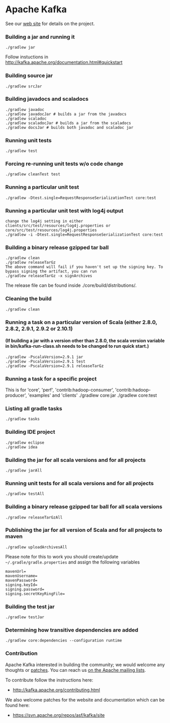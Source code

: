 Apache Kafka
=================
See our [web site](http://kafka.apache.org) for details on the project.

### Building a jar and running it ###
    ./gradlew jar  

Follow instuctions in http://kafka.apache.org/documentation.html#quickstart

### Building source jar ###
    ./gradlew srcJar

### Building javadocs and scaladocs ###
    ./gradlew javadoc
    ./gradlew javadocJar # builds a jar from the javadocs
    ./gradlew scaladoc
    ./gradlew scaladocJar # builds a jar from the scaladocs
    ./gradlew docsJar # builds both javadoc and scaladoc jar

### Running unit tests ###
    ./gradlew test

### Forcing re-running unit tests w/o code change ###
    ./gradlew cleanTest test

### Running a particular unit test ###
    ./gradlew -Dtest.single=RequestResponseSerializationTest core:test

### Running a particular unit test with log4j output ###
    change the log4j setting in either clients/src/test/resources/log4j.properties or core/src/test/resources/log4j.properties
    ./gradlew -i -Dtest.single=RequestResponseSerializationTest core:test

### Building a binary release gzipped tar ball ###
    ./gradlew clean
    ./gradlew releaseTarGz  
    The above command will fail if you haven't set up the signing key. To bypass signing the artifact, you can run
    ./gradlew releaseTarGz -x signArchives

The release file can be found inside ./core/build/distributions/.

### Cleaning the build ###
    ./gradlew clean

### Running a task on a particular version of Scala (either 2.8.0, 2.8.2, 2.9.1, 2.9.2 or 2.10.1) ###
#### (If building a jar with a version other than 2.8.0, the scala version variable in bin/kafka-run-class.sh needs to be changed to run quick start.) ####
    ./gradlew -PscalaVersion=2.9.1 jar
    ./gradlew -PscalaVersion=2.9.1 test
    ./gradlew -PscalaVersion=2.9.1 releaseTarGz

### Running a task for a specific project ###
This is for 'core', 'perf', 'contrib:hadoop-consumer', 'contrib:hadoop-producer', 'examples' and 'clients'
    ./gradlew core:jar
    ./gradlew core:test

### Listing all gradle tasks ###
    ./gradlew tasks

### Building IDE project ####
    ./gradlew eclipse
    ./gradlew idea

### Building the jar for all scala versions and for all projects ###
    ./gradlew jarAll

### Running unit tests for all scala versions and for all projects ###
    ./gradlew testAll

### Building a binary release gzipped tar ball for all scala versions ###
    ./gradlew releaseTarGzAll

### Publishing the jar for all version of Scala and for all projects to maven ###
    ./gradlew uploadArchivesAll

Please note for this to work you should create/update `~/.gradle/gradle.properties` and assign the following variables

    mavenUrl=
    mavenUsername=
    mavenPassword=
    signing.keyId=
    signing.password=
    signing.secretKeyRingFile=

### Building the test jar ###
    ./gradlew testJar

### Determining how transitive dependencies are added ###
    ./gradlew core:dependencies --configuration runtime

### Contribution ###

Apache Kafka interested in building the community; we would welcome any thoughts or [patches](https://issues.apache.org/jira/browse/KAFKA). You can reach us [on the Apache mailing lists](http://kafka.apache.org/contact.html).

To contribute follow the instructions here:
 * http://kafka.apache.org/contributing.html

We also welcome patches for the website and documentation which can be found here:
 * https://svn.apache.org/repos/asf/kafka/site
